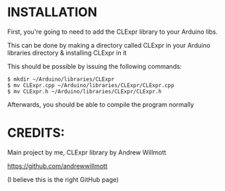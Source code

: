 # INSTALLATION
First, you're going to need to add the CLExpr library to your Arduino libs.

This can be done by making a directory called CLExpr in your Arduino libraries directory & installing CLExpr in it

This should be possible by issuing the following commands:
```
$ mkdir ~/Arduino/libraries/CLExpr
$ mv CLExpr.cpp ~/Arduino/libraries/CLExpr/CLExpr.cpp
$ mv CLExpr.h ~/Arduino/libraries/CLExpr/CLExpr.h
```


Afterwards, you should be able to compile the program normally

# CREDITS:

Main project by me, CLExpr library by Andrew Willmott

https://github.com/andrewwillmott

(I believe this is the right GitHub page)
